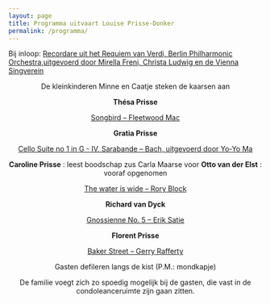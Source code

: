 ```yaml
---
layout: page
title: Programma uitvaart Louise Prisse-Donker
permalink: /programma/
---
```

Bij inloop: [Recordare uit het Requiem van Verdi, Berlin Philharmonic Orchestra,uitgevoerd door Mirella Freni, Christa Ludwig en de Vienna Singverein](https://prisse.net/muziekmama/recordare.mp3)
<center>
De kleinkinderen Minne en Caatje steken de kaarsen aan

**Thésa Prisse**  

[Songbird – Fleetwood Mac](https://prisse.net/muziekmama/songbird.mp3)  

**Gratia Prisse**  

[Cello Suite no 1 in G - IV. Sarabande – Bach, uitgevoerd door Yo-Yo Ma](https://prisse.net/muziekmama/sarabande.mp3)

**Caroline Prisse**  : leest boodschap zus Carla Maarse voor
**Otto van der Elst**  : vooraf opgenomen

[The water is wide – Rory Block](https://prisse.net/muziekmama/thewateriswide.mp3)  

**Richard van Dyck**

[Gnossienne No. 5 – Erik Satie](https://prisse.net/muziekmama/satie_05.mp3)

**Florent Prisse**

[Baker Street – Gerry Rafferty](https://prisse.net/muziekmama/bakerstreet.mp3)

Gasten defileren langs de kist (P.M.: mondkapje)

De familie voegt zich zo spoedig mogelijk bij de gasten, die vast in de condoleanceruimte zijn gaan zitten.
